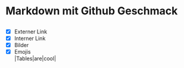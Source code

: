 # Markdown mit Github Geschmack  
##
- [x] Externer Link
- [x] Interner Link
- [x] Bilder
- [x] Emojis  
|Tables|are|cool|
